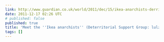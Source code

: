 ```yaml
---
link: http://www.guardian.co.uk/world/2011/dec/15/ikea-anarchists-derritorial-support-group
date: 2011-12-17 02:26 UTC
# published: false
published: true
title: 'Meet the ''Ikea anarchists'' (Deterritorial Support Group: lulz and communism)'
tags: []
---
```



